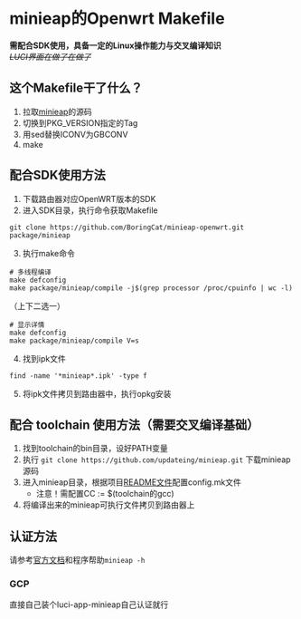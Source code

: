 # minieap的Openwrt Makefile
**需配合SDK使用，具备一定的Linux操作能力与交叉编译知识**  
~~_LUCI界面在做了在做了_~~

## 这个Makefile干了什么？
1. 拉取[minieap][1]的源码
2. 切换到PKG_VERSION指定的Tag
3. 用sed替换ICONV为GBCONV
4. make

## 配合SDK使用方法
1. 下载路由器对应OpenWRT版本的SDK
2. 进入SDK目录，执行命令获取Makefile
```shell
git clone https://github.com/BoringCat/minieap-openwrt.git package/minieap
```
3. 执行make命令
```shell
# 多线程编译
make defconfig
make package/minieap/compile -j$(grep processor /proc/cpuinfo | wc -l)
```
（上下二选一）
```shell
# 显示详情
make defconfig
make package/minieap/compile V=s
```
4. 找到ipk文件
```shell
find -name '*minieap*.ipk' -type f
```
5. 将ipk文件拷贝到路由器中，执行opkg安装

## 配合 toolchain 使用方法（需要交叉编译基础）
1. 找到toolchain的bin目录，设好PATH变量
2. 执行 `git clone https://github.com/updateing/minieap.git` 下载minieap源码
3. 进入minieap目录，根据项目[README文件][2]配置config.mk文件  
   - 注意！需配置CC := $(toolchain的gcc)
4. 将编译出来的minieap可执行文件拷贝到路由器上

## 认证方法
请参考[官方文档][2]和程序帮助`minieap -h`

### GCP
直接自己装个luci-app-minieap自己认证就行


[1]: https://github.com/updateing/minieap
[2]: https://github.com/updateing/minieap/blob/master/README.md
